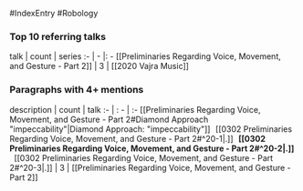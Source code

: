 #IndexEntry #Robology

### Top 10 referring talks
talk | count | series
:- | - |: -
[[Preliminaries Regarding Voice, Movement, and Gesture - Part 2]] | 3 | [[2020 Vajra Music]]

### Paragraphs with 4+ mentions
description | count | talk
:- | : - | :-
[[Preliminaries Regarding Voice, Movement, and Gesture - Part 2#Diamond Approach "impeccability"\|Diamond Approach: "impeccability"]] &nbsp;&nbsp;[[0302 Preliminaries Regarding Voice, Movement, and Gesture - Part 2#^20-1\|.]] &nbsp; **[[0302 Preliminaries Regarding Voice, Movement, and Gesture - Part 2#^20-2\|.]]** &nbsp; [[0302 Preliminaries Regarding Voice, Movement, and Gesture - Part 2#^20-3\|.]] | 3 | [[Preliminaries Regarding Voice, Movement, and Gesture - Part 2]]

